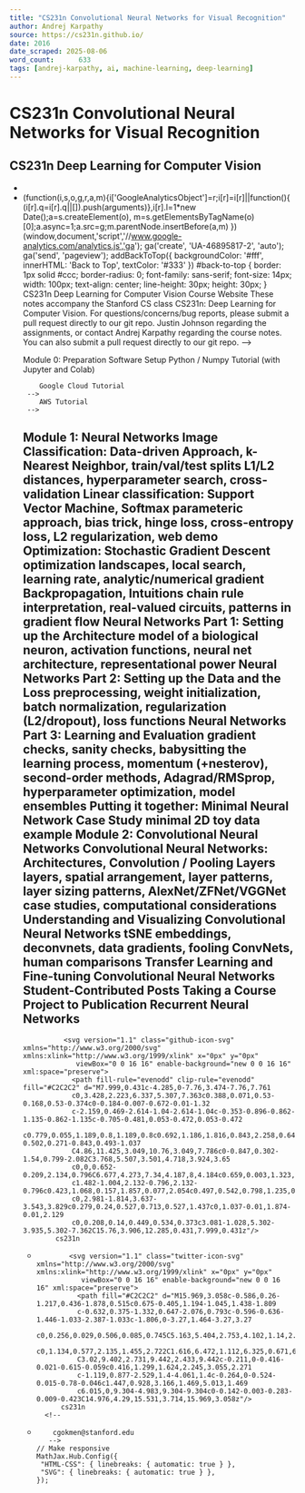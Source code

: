 ```yaml
---
title: "CS231n Convolutional Neural Networks for Visual Recognition"
author: Andrej Karpathy
source: https://cs231n.github.io/
date: 2016
date_scraped: 2025-08-06
word_count:      633
tags: [andrej-karpathy, ai, machine-learning, deep-learning]
---
```


# CS231n Convolutional Neural Networks for Visual Recognition

  CS231n Deep Learning for Computer Vision
- 
- 
- 
    (function(i,s,o,g,r,a,m){i['GoogleAnalyticsObject']=r;i[r]=i[r]||function(){
    (i[r].q=i[r].q||[]).push(arguments)},i[r].l=1*new Date();a=s.createElement(o),
    m=s.getElementsByTagName(o)[0];a.async=1;a.src=g;m.parentNode.insertBefore(a,m)
    })(window,document,'script','//www.google-analytics.com/analytics.js','ga');
    ga('create', 'UA-46895817-2', 'auto');
    ga('send', 'pageview');
      addBackToTop({
        backgroundColor: '#fff',
        innerHTML: 'Back to Top',
        textColor: '#333'
      })
        #back-to-top {
          border: 1px solid #ccc;
          border-radius: 0;
          font-family: sans-serif;
          font-size: 14px;
          width: 100px;
          text-align: center;
          line-height: 30px;
          height: 30px;
        }
  CS231n Deep Learning for Computer Vision
  Course Website
  These notes accompany the Stanford CS class CS231n: Deep Learning for Computer Vision. For questions/concerns/bug reports, please submit a pull request directly to
  our git repo.
  Justin Johnson regarding the assignments, or contact Andrej Karpathy regarding the course notes. You can also submit a pull request directly to our git repo. -->
  <!-- 
 -->
  hypothes.is extension to annote comments and discuss these notes inline. -->
    Spring 2024 Assignments
      Assignment #1: Image Classification, kNN, SVM, Softmax, Fully Connected Neural Network
      Assignment #2: Fully Connected and Convolutional Nets, Batch Normalization, Dropout, Pytorch & Network Visualization
      Assignment #3: Network Visualization, Image Captioning with RNNs and Transformers, Generative Adversarial Networks, Self-Supervised Contrastive Learning
    Spring 2021 Assignments
        Assignment #1: Image Classification, kNN, SVM, Softmax, Fully Connected Neural Network
        Assignment #2: Fully Connected and Convolutional Nets, Batch Normalization, Dropout, Frameworks
        Assignment #3: Image Captioning with RNNs and Transformers, Network Visualization,
          Generative Adversarial Networks, Self-Supervised Contrastive Learning
   -->
  <!--
        Assignment #2: Fully Connected Nets, Batch Normalization, Dropout,
        Convolutional Nets
        Assignment #3: Image Captioning with Vanilla RNNs, Image Captioning
  with LSTMs, Network Visualization, Style Transfer, Generative Adversarial Networks
     -->
  <!--
    Spring 2018 Assignments
        Assignment #1: Image Classification, kNN, SVM, Softmax, Neural Network
        Assignment #2: Fully-Connected Nets, Batch Normalization, Dropout,
        Convolutional Nets
        Assignment #3: Image Captioning with Vanilla RNNs, Image Captioning
        with LSTMs, Network Visualization, Style Transfer, Generative Adversarial Networks
    -->
  <!--
    Winter 2016 Assignments
        Assignment #1: Image Classification, kNN, SVM, Softmax, Neural Network
        Assignment #2: Fully-Connected Nets, Batch Normalization, Dropout,
        Convolutional Nets
        Assignment #3: Recurrent Neural Networks, Image Captioning,
        Image Gradients, DeepDream
    -->
  <!--
    Winter 2015 Assignments
        Assignment #1: Image Classification, kNN, SVM, Softmax
        Assignment #2: Neural Networks, ConvNets I
        Assignment #3: ConvNets II, Transfer Learning, Visualization
  -->
  Module 0: Preparation
      Software Setup
      Python / Numpy Tutorial (with Jupyter and Colab)
  <!--
        Terminal.com Tutorial
-->
        Google Cloud Tutorial
     -->
        AWS Tutorial
     -->
  Module 1: Neural Networks
      Image Classification: Data-driven Approach, k-Nearest Neighbor, train/val/test splits
      L1/L2 distances, hyperparameter search, cross-validation
      Linear classification: Support Vector Machine, Softmax
      parameteric approach, bias trick, hinge loss, cross-entropy loss, L2 regularization, web demo
      Optimization: Stochastic Gradient Descent
      optimization landscapes, local search, learning rate, analytic/numerical gradient
      Backpropagation, Intuitions
      chain rule interpretation, real-valued circuits, patterns in gradient flow
      Neural Networks Part 1: Setting up the Architecture
      model of a biological neuron, activation functions, neural net architecture, representational power
      Neural Networks Part 2: Setting up the Data and the Loss
      preprocessing, weight initialization, batch normalization, regularization (L2/dropout), loss functions
      Neural Networks Part 3: Learning and Evaluation
      gradient checks, sanity checks, babysitting the learning process, momentum (+nesterov), second-order methods,
      Adagrad/RMSprop, hyperparameter optimization, model ensembles
      Putting it together: Minimal Neural Network Case Study
      minimal 2D toy data example
  Module 2: Convolutional Neural Networks
      Convolutional Neural Networks: Architectures, Convolution / Pooling Layers
      layers, spatial arrangement, layer patterns, layer sizing patterns, AlexNet/ZFNet/VGGNet case studies,
      computational considerations
      Understanding and Visualizing Convolutional Neural Networks
      tSNE embeddings, deconvnets, data gradients, fooling ConvNets, human comparisons
      Transfer Learning and Fine-tuning Convolutional Neural Networks
  Student-Contributed Posts
      Taking a Course Project to Publication
      Recurrent Neural Networks
- 
              <svg version="1.1" class="github-icon-svg" xmlns="http://www.w3.org/2000/svg" xmlns:xlink="http://www.w3.org/1999/xlink" x="0px" y="0px"
                 viewBox="0 0 16 16" enable-background="new 0 0 16 16" xml:space="preserve">
                <path fill-rule="evenodd" clip-rule="evenodd" fill="#C2C2C2" d="M7.999,0.431c-4.285,0-7.76,3.474-7.76,7.761
                c0,3.428,2.223,6.337,5.307,7.363c0.388,0.071,0.53-0.168,0.53-0.374c0-0.184-0.007-0.672-0.01-1.32
                c-2.159,0.469-2.614-1.04-2.614-1.04c-0.353-0.896-0.862-1.135-0.862-1.135c-0.705-0.481,0.053-0.472,0.053-0.472
                c0.779,0.055,1.189,0.8,1.189,0.8c0.692,1.186,1.816,0.843,2.258,0.645c0.071-0.502,0.271-0.843,0.493-1.037
                C4.86,11.425,3.049,10.76,3.049,7.786c0-0.847,0.302-1.54,0.799-2.082C3.768,5.507,3.501,4.718,3.924,3.65
                c0,0,0.652-0.209,2.134,0.796C6.677,4.273,7.34,4.187,8,4.184c0.659,0.003,1.323,0.089,1.943,0.261
                c1.482-1.004,2.132-0.796,2.132-0.796c0.423,1.068,0.157,1.857,0.077,2.054c0.497,0.542,0.798,1.235,0.798,2.082
                c0,2.981-1.814,3.637-3.543,3.829c0.279,0.24,0.527,0.713,0.527,1.437c0,1.037-0.01,1.874-0.01,2.129
                c0,0.208,0.14,0.449,0.534,0.373c3.081-1.028,5.302-3.935,5.302-7.362C15.76,3.906,12.285,0.431,7.999,0.431z"/>
            cs231n
- 
              <svg version="1.1" class="twitter-icon-svg" xmlns="http://www.w3.org/2000/svg" xmlns:xlink="http://www.w3.org/1999/xlink" x="0px" y="0px"
                 viewBox="0 0 16 16" enable-background="new 0 0 16 16" xml:space="preserve">
                <path fill="#C2C2C2" d="M15.969,3.058c-0.586,0.26-1.217,0.436-1.878,0.515c0.675-0.405,1.194-1.045,1.438-1.809
                c-0.632,0.375-1.332,0.647-2.076,0.793c-0.596-0.636-1.446-1.033-2.387-1.033c-1.806,0-3.27,1.464-3.27,3.27
                c0,0.256,0.029,0.506,0.085,0.745C5.163,5.404,2.753,4.102,1.14,2.124C0.859,2.607,0.698,3.168,0.698,3.767
                c0,1.134,0.577,2.135,1.455,2.722C1.616,6.472,1.112,6.325,0.671,6.08c0,0.014,0,0.027,0,0.041c0,1.584,1.127,2.906,2.623,3.206
                C3.02,9.402,2.731,9.442,2.433,9.442c-0.211,0-0.416-0.021-0.615-0.059c0.416,1.299,1.624,2.245,3.055,2.271
                c-1.119,0.877-2.529,1.4-4.061,1.4c-0.264,0-0.524-0.015-0.78-0.046c1.447,0.928,3.166,1.469,5.013,1.469
                c6.015,0,9.304-4.983,9.304-9.304c0-0.142-0.003-0.283-0.009-0.423C14.976,4.29,15.531,3.714,15.969,3.058z"/>
            cs231n
        <!-- 
- 
          cgokmen@stanford.edu
         -->
      // Make responsive
      MathJax.Hub.Config({
       "HTML-CSS": { linebreaks: { automatic: true } },
       "SVG": { linebreaks: { automatic: true } },
      });
